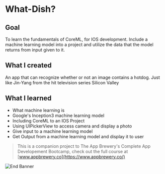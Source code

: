 # What-Dish?

## Goal

To learn the fundamentals of CoreML, for IOS development. Include a machine learning model into a project and utilize the data that the model returns from input given to it.

## What I created

An app that can recognize whether or not an image contains a hotdog. Just like Jin-Yang from the hit television series Silicon Valley

## What I learned

* What machine learning is
* Google's Inception3 machine learning model
* Including CoreML to an IOS Project
* Using UIPickerView to access camera and display a photo
* Give input to a machine learning model
* Get Output from a machine learning model and display it to user


>This is a companion project to The App Brewery's Complete App Developement Bootcamp, check out the full course at [www.appbrewery.co](https://www.appbrewery.co/)

![End Banner](Documentation/readme-end-banner.png)

